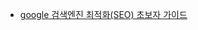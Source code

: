 - [google 검색엔진 최적화(SEO) 초보자 가이드](https://support.google.com/webmasters/answer/7451184?hl=ko&ref_topic=9460495)